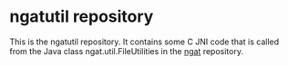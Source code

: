 # ngatutil repository

This is the ngatutil repository. It contains some C JNI code that is called from the Java class ngat.util.FileUtilities in the [ngat](https://github.com/LivTel/ngat) repository.
